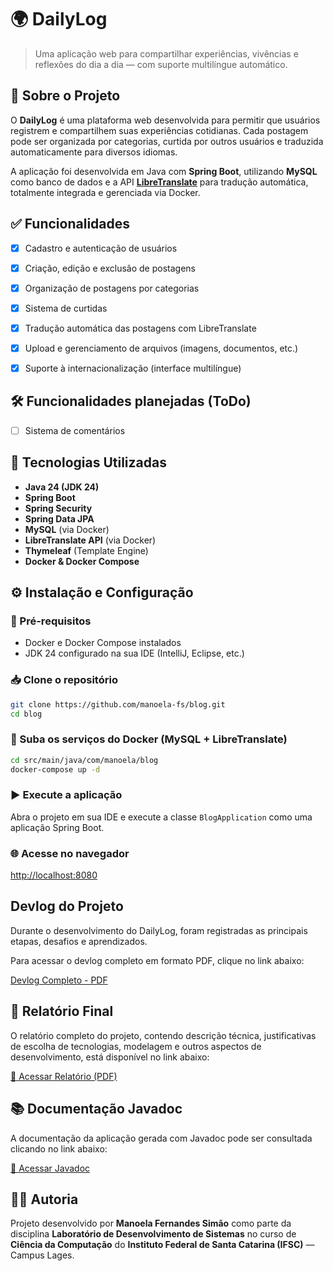 # 🌍 DailyLog

> Uma aplicação web para compartilhar experiências, vivências e reflexões do dia a dia — com suporte multilíngue automático.


## 📌 Sobre o Projeto

O **DailyLog** é uma plataforma web desenvolvida para permitir que usuários registrem e compartilhem suas experiências cotidianas. Cada postagem pode ser organizada por categorias, curtida por outros usuários e traduzida automaticamente para diversos idiomas.

A aplicação foi desenvolvida em Java com **Spring Boot**, utilizando **MySQL** como banco de dados e a API [**LibreTranslate**](https://libretranslate.com/) para tradução automática, totalmente integrada e gerenciada via Docker.


## ✅ Funcionalidades

- [x] Cadastro e autenticação de usuários
- [x] Criação, edição e exclusão de postagens
- [x] Organização de postagens por categorias
- [x] Sistema de curtidas
- [x] Tradução automática das postagens com LibreTranslate
- [x] Upload e gerenciamento de arquivos (imagens, documentos, etc.)
- [x] Suporte à internacionalização (interface multilíngue)


## 🛠️ Funcionalidades planejadas (ToDo)

- [ ] Sistema de comentários


## 🚀 Tecnologias Utilizadas

- **Java 24 (JDK 24)**
- **Spring Boot**
- **Spring Security**
- **Spring Data JPA**
- **MySQL** (via Docker)
- **LibreTranslate API** (via Docker)
- **Thymeleaf** (Template Engine)
- **Docker & Docker Compose**


## ⚙️ Instalação e Configuração

### 🔧 Pré-requisitos

- Docker e Docker Compose instalados
- JDK 24 configurado na sua IDE (IntelliJ, Eclipse, etc.)

### 📥 Clone o repositório

```bash
git clone https://github.com/manoela-fs/blog.git
cd blog
```

### 🐳 Suba os serviços do Docker (MySQL + LibreTranslate)

```bash
cd src/main/java/com/manoela/blog
docker-compose up -d
```
### ▶️ Execute a aplicação

Abra o projeto em sua IDE e execute a classe `BlogApplication` como uma aplicação Spring Boot.


### 🌐 Acesse no navegador

[http://localhost:8080](http://localhost:8080)


## Devlog do Projeto

Durante o desenvolvimento do DailyLog, foram registradas as principais etapas, desafios e aprendizados.

Para acessar o devlog completo em formato PDF, clique no link abaixo:

[Devlog Completo - PDF](https://drive.google.com/file/d/1fhOa1uAxDIM9tChgp748oKHrweJeJAwc/view?usp=sharing)

## 📘 Relatório Final

O relatório completo do projeto, contendo descrição técnica, justificativas de escolha de tecnologias, modelagem e outros aspectos de desenvolvimento, está disponível no link abaixo:

[📄 Acessar Relatório (PDF)](https://drive.google.com/file/d/117ioDB-WopJYUrMB3Do-VudOnDrX4T_X/view?usp=sharing)

## 📚 Documentação Javadoc

A documentação da aplicação gerada com Javadoc pode ser consultada clicando no link abaixo:

[📂 Acessar Javadoc](https://drive.google.com/drive/folders/1KKSuMxuxbWvwUNwSk5tdFDirjByTg5KZ?usp=sharing)


## 👩‍💻 Autoria

Projeto desenvolvido por **Manoela Fernandes Simão** como parte da disciplina **Laboratório de Desenvolvimento de Sistemas** no curso de **Ciência da Computação** do **Instituto Federal de Santa Catarina (IFSC)** — Campus Lages.
